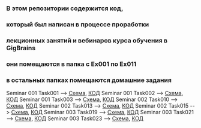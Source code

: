 ### В этом репозитории содержится код,
### который был написан в процессе проработки
### лекционных занятий и вебинаров курса обучения в GigBrains
### они помещаются в папка с Ex001 по Ex011
### в остальных папках помещаются домашние задания
Seminar 001 Task001 --> [Схема](/Sem001_001/Blockchart001.drawio.png), [КОД](/Sem001_001/Program.cs)
Seminar 001 Task002 --> [Схема](/Sem001_002/Blockchart002.drawio.png), [КОД](/Sem001_002/Program.cs)
Seminar 001 Task003 --> [Схема](/Sem001_003/Blockchart003.drawio.png), [КОД](/Sem001_003/Program.cs)
Seminar 002 Task010 --> [Схема](/Sem002_010/Blockchart010.drawio.png), [КОД](/Sem002_010/Program.cs)
Seminar 002 Task013 --> [Схема](/Sem002_013/Blockchart013.drawio.png), [КОД](/Sem002_013/Program.cs)
Seminar 002 Task015 --> [Схема](/Sem002_015/Blockchart015.drawio.png), [КОД](/Sem002_015/Program.cs)
Seminar 003 Task019 --> [Схема](/Sem003_019/Blockchart019.drawio.png), [КОД](/Sem003_019/Program.cs)
Seminar 003 Task021 --> [Схема](/Sem003_021/Blockchart021.drawio.png), [КОД](/Sem003_021/Program.cs)
Seminar 003 Task023 --> [Схема](/Sem003_023/Blockchart023.drawio.png), [КОД](/Sem003_023/Program.cs)
